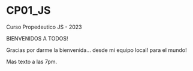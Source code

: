 # CP01_JS
Curso Propedeutico JS - 2023

BIENVENIDOS A TODOS!

Gracias por darme la bienvenida... desde mi equipo local! para el mundo!

Mas texto a las 7pm.
